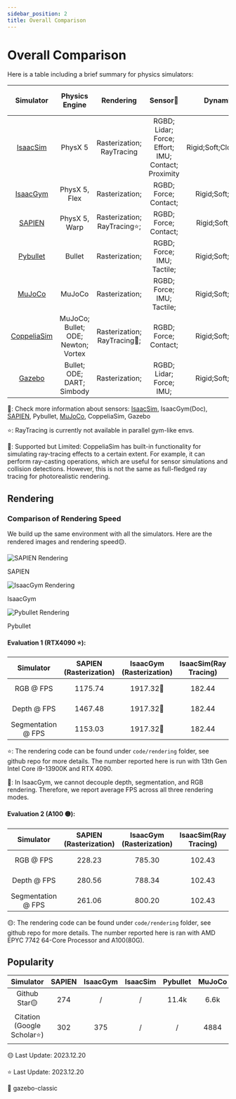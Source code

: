 ```yaml
---
sidebar_position: 2
title: Overall Comparison
---
```


# Overall Comparison

Here is a table including a brief summary for physics simulators:

|  Simulator                                        |           Physics Engine            |          Rendering           |                    Sensor🤨                       |        Dynamics        | GPU-accelerated Simulation  | Open-Source |
|:-------------------------------------------------:|:-----------------------------------:|:----------------------------:|:-------------------------------------------------:|:----------------------:|:---------------:|:----------:|
|[IsaacSim](https://developer.nvidia.com/isaac-sim) |               PhysX 5               |  Rasterization; RayTracing   |RGBD; Lidar; Force; Effort; IMU; Contact; Proximity| Rigid;Soft;Cloth;Fluid |        ✔        |     ✘      |
|[IsaacGym](https://developer.nvidia.com/isaac-gym) |            PhysX 5, Flex            |        Rasterization;        |RGBD; Force; Contact;                              |    Rigid;Soft;Cloth    |        ✔        |     ✘      |
|[SAPIEN](https://sapien.ucsd.edu/)                 |            PhysX 5, Warp            | Rasterization; RayTracing⭐️; |RGBD; Force; Contact;                              |    Rigid;Soft;Fluid    |        ✘        |     ✔      |
|[Pybullet](https://pybullet.org/wordpress/)        |               Bullet                |        Rasterization;        |RGBD; Force; IMU; Tactile;                         |    Rigid;Soft;Cloth    |        ✘        |     ✔      |
|[MuJoCo](https://mujoco.org/)                      |               MuJoCo                |        Rasterization;        |RGBD; Force; IMU; Tactile;                         |    Rigid;Soft;Cloth    |        ✘        |     ✔      |
|[CoppeliaSim](https://www.coppeliarobotics.com/)   | MuJoCo; Bullet; ODE; Newton; Vortex | Rasterization; RayTracing🔶; |RGBD; Force; Contact;                              |    Rigid;Soft;Cloth    |        ✘        |     ✔      |
|[Gazebo](https://gazebosim.org/home)               |     Bullet; ODE; DART; Simbody      |        Rasterization;        |RGBD; Lidar; Force; IMU;                           |    Rigid;Soft;Cloth    |        ✘        |     ✔      |

🤨: Check more information about sensors: [IsaacSim](https://docs.omniverse.nvidia.com/isaacsim/latest/features/sensors_simulation/index.html), IsaacGym(Doc), [SAPIEN](https://sapien.ucsd.edu/docs/latest/index.html), Pybullet, [MuJoCo](https://mujoco.readthedocs.io/en/stable/overview.html?highlight=sensor#sensor), CoppeliaSim, Gazebo

⭐️: RayTracing is currently not available in parallel gym-like envs.

🔶: Supported but Limited: CoppeliaSim has built-in functionality for simulating ray-tracing effects to a certain extent.
For example, it can perform ray-casting operations, which are useful for sensor simulations and collision detections.
However, this is not the same as full-fledged ray tracing for photorealistic rendering.

## Rendering

### Comparison of Rendering Speed

We build up the same environment with all the simulators. Here are the rendered images and rendering speed🟡.

<div style={{ display: 'flex', justifyContent: 'space-between' }}>
  <div style={{ textAlign: 'center', marginRight: '10px' }}>
    <img src="/img/comparison/rendering/sapien/color.png" alt="SAPIEN Rendering" style={{ width: 'auto', maxHeight: '200px' }} />
    <p>SAPIEN</p>
  </div>
  <div style={{ textAlign: 'center', marginRight: '10px' }}>
    <img src="/img/comparison/rendering/isaacgym/color.png" alt="IsaacGym Rendering" style={{ width: 'auto', maxHeight: '200px' }} />
    <p>IsaacGym</p>
  </div>
  <div style={{ textAlign: 'center' }}>
    <img src="/img/comparison/rendering/pybullet/color.png" alt="Pybullet Rendering" style={{ width: 'auto', maxHeight: '200px' }} />
    <p>Pybullet</p>
  </div>
</div>

#### Evaluation 1 (RTX4090 ⭐️):

|Simulator|SAPIEN (Rasterization)|IsaacGym (Rasterization)|IsaacSim(Ray Tracing)   |Pybullet (Rasterization)|MuJoCo|
|:------------------:|:------:|:--------:|:--------:|:-----------------------------:|:------:|
|     RGB @ FPS      | 1175.74 | 1917.32🤔 | 182.44   |29.50(OpenGL) 13.68(TinyRender)|2219.62 |
|    Depth @ FPS     | 1467.48 | 1917.32🤔 | 182.44   |29.50(OpenGL) 13.68(TinyRender)|1040.48 |
| Segmentation @ FPS | 1153.03 | 1917.32🤔 | 182.44   |29.50(OpenGL) 13.68(TinyRender)|316.71  |

⭐️: The rendering code can be found under `code/rendering` folder, see github repo for more details. The number reported here is run with 13th Gen Intel Core i9-13900K and RTX 4090.

🤔: In IsaacGym, we cannot decouple depth, segmentation, and RGB rendering. Therefore, we report average FPS across all three rendering modes.

#### Evaluation 2 (A100 🟡):

|Simulator|SAPIEN (Rasterization)|IsaacGym (Rasterization)|IsaacSim(Ray Tracing)  |Pybullet (Rasterization)|MuJoCo|
|:------------------:|:------:|:--------:|:--------:|:----------------------------:|:------:|
|     RGB @ FPS      | 228.23 |  785.30  |102.43    |22.49(OpenGL) 7.06(TinyRender)|105.25  |
|    Depth @ FPS     | 280.56 |  788.34  |102.43    |22.49(OpenGL) 7.06(TinyRender)|305.80  |
| Segmentation @ FPS | 261.06 |  800.20  |102.43    |22.49(OpenGL) 7.06(TinyRender)|118.22  |

🟡: The rendering code can be found under `code/rendering` folder, see github repo for more details. The number reported here is ran with AMD EPYC 7742 64-Core Processor and A100(80G).



<!-- ### Comparison of Rendering Performance

pending...

# Parallelization

pending... -->

## Popularity

|     Simulator            | SAPIEN | IsaacGym | IsaacSim | Pybullet | MuJoCo | CoppeliaSim | Gazebo |
|:------------------------:|:------:|:--------:|:--------:|:--------:|:------:|:-----------:|:------:|
|     Github Star🟡         | 274    |    /     |     /    |   11.4k  |  6.6k  |      88     |  1.1k🔶 |
|Citation  (Google Scholar⭐️) | 302    |  375     |    /     |    /     |  4884  |     1786    |  3949  |

🟡 Last Update: 2023.12.20

⭐️ Last Update: 2023.12.20

🔶 gazebo-classic

